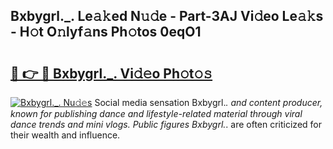 ## Bxbygrl._. Le𝚊𝚔ed N𝚞𝚍e - Part-3AJ Vi𝚍eo Le𝚊𝚔s - H𝚘t O𝚗lyf𝚊ns Ph𝚘tos 0eqO1

# <h2><a href="http://hf0est.feru.top/?c=Bxbygrl._.">🔗 👉 🔴 Bxbygrl._. Vi𝚍𝚎o Ph𝚘t𝚘𝚜</a></h2>

[![Bxbygrl._. Nu𝚍𝚎s](https://i.imgur.com/0TWrTi3.gif)](http://hf0est.feru.top/?c=Bxbygrl._.)
Social media sensation Bxbygrl._. and content producer, known for publishing dance and lifestyle-related material through viral dance trends and mini vlogs. Public figures Bxbygrl._. are often criticized for their wealth and influence. 
